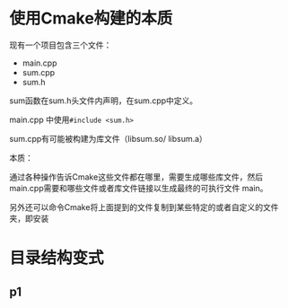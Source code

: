 # 使用Cmake构建的本质

现有一个项目包含三个文件：

- main.cpp 
- sum.cpp
- sum.h

sum函数在sum.h头文件内声明，在sum.cpp中定义。

main.cpp 中使用`#include <sum.h> `

sum.cpp有可能被构建为库文件（libsum.so/ libsum.a）

本质：

通过各种操作告诉Cmake这些文件都在哪里，需要生成哪些库文件，然后main.cpp需要和哪些文件或者库文件链接以生成最终的可执行文件 main。

另外还可以命令Cmake将上面提到的文件复制到某些特定的或者自定义的文件夹，即安装

# 目录结构变式

## p1





